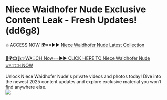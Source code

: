 # Niece Waidhofer Nude Exclusive Content Leak - Fresh Updates! (dd6g8)

🔥 ACCESS NOW 🌍==►► <a href="https://tinyurl.com/yc657z5k" rel="nofollow">Niece Waidhofer Nude Latest Collection</a>
<br><br>
[🔴🌍📺📱👉WA𝚃CH Now==►► CLICK HERE TO Niece Waidhofer Nude 𝚆𝙰𝚃𝙲𝙷 NOW](https://tinyurl.com/yc657z5k)
<br><br>
Unlock Niece Waidhofer Nude's private videos and photos today! Dive into the newest 2025 content updates and explore exclusive material you won’t find anywhere else.
<br>
<a href="https://tinyurl.com/yc657z5k" rel="nofollow" data-target="animated-image.originalLink"><img src="https://camo.githubusercontent.com/8a4f000d20f83aca3bf7ec5f350d767afa0574a8a352519fd8cfa583a6f93a33/68747470733a2f2f692e696d6775722e636f6d2f644a486b345a712e676966" data-canonical-src="https://i.imgur.com/dJHk4Zq.gif" style="max-width: 100%; display: inline-block;" data-target="animated-image.originalImage"></a>
<br>
